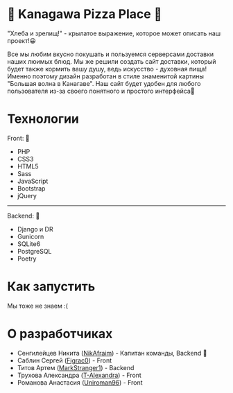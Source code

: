 # :ocean: Kanagawa Pizza Place :pizza:
"Хлеба и зрелищ!" - крылатое выражение, которое может описать наш проект!😀

Все мы любим вкусно покушать и пользуемся серверсами доставки наших люимых блюд. Мы же решили создать сайт доставки, который будет также кормить вашу душу, ведь искусство - духовная пища!
Именно поэтому дизайн разработан в стиле знаменитой картины "Большая волна в Канагаве". Наш сайт будет удобен для любого пользователя из-за своего понятного и простого интерфейса💙

# Технологии
Front: :art:
* PHP
* CSS3
* HTML5
* Sass
* JavaScript
* Bootstrap
* jQuery
---
Backend: :wrench:
* Django и DR
* Gunicorn
* SQLite6
* PostgreSQL
* Poetry
# Как запустить
Мы тоже не знаем :(
# О разработчиках  
* Сенгилейцев Никита ([NikAfraim](https://github.com/NikAfraim)) - Капитан команды, Backend :crown:
* Саблин Сергей ([Figrac0](https://github.com/Figrac0)) - Front
* Титов Артем ([MarkStranger1](https://github.com/MarkStranger1)) - Backend
* Трухова Александра ([T-Alexandra](https://github.com/T-Alexandra)) - Front
* Романова Анастасия ([Uniroman96](https://github.com/Uniroman96)) - Front
